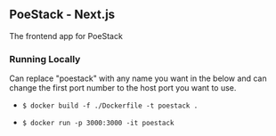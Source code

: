 ## PoeStack - Next.js

The frontend app for PoeStack

### Running Locally

Can replace "poestack" with any name you want in the below and can change the first port number to the host port you want to use.

- `$ docker build -f ./Dockerfile -t poestack .`

- `$ docker run -p 3000:3000 -it poestack`
